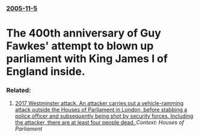 ### [2005-11-5](/news/2005/11/5/index.md)

#  The 400th anniversary of Guy Fawkes' attempt to blown up parliament with King James I of England inside.




### Related:

1. [2017 Westminster attack. An attacker carries out a vehicle-ramming attack outside the Houses of Parliament in London, before stabbing a police officer and subsequently being shot by security forces. Including the attacker, there are at least four people dead. ](/news/2017/03/22/2017-westminster-attack-an-attacker-carries-out-a-vehicle-ramming-attack-outside-the-houses-of-parliament-in-london-before-stabbing-a-poli.md) _Context: Houses of Parliament_
